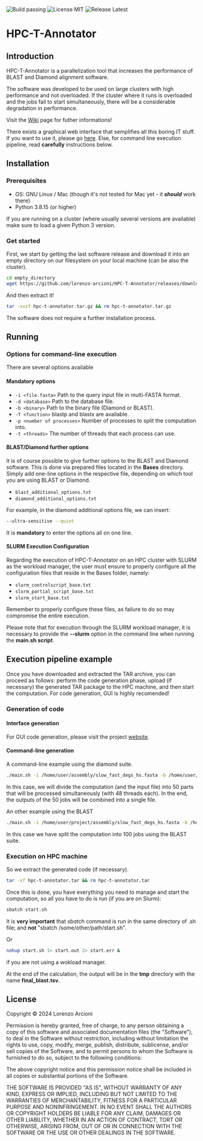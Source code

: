 ![Build passing](https://img.shields.io/badge/build-passing-success)
![License MIT](https://img.shields.io/badge/license-MIT-success)
![Release Latest](https://img.shields.io/badge/release-latest-blue)

# HPC-T-Annotator
## Introduction

HPC-T-Annotator is a parallelization tool that increases the performance of BLAST and Diamond alignment software. 

The software was developed to be used on large clusters with high performance and not overloaded. If the cluster where it runs is overloaded and the jobs fail to start simultaneously, there will be a considerable degradation in performance.

Visit the  <a href="https://github.com/lorenzo-arcioni/HPC-T-Annotator/wiki">Wiki</a> page for futher informations!

There exists a graphical web interface that semplifies all this boring IT stuff. If you want to use it, please go [here](http://raganella.deb.unitus.it/HPC-T-Annotator/index.html). Else, for command line execution pipeline, read **carefully** instructions below.

## Installation
### Prerequisites

- OS: GNU Linux / Mac (though it's not tested for Mac yet - it _**should**_ work there)
- Python 3.8.15 (or higher)

If you are running on a cluster (where usually several versions are available) make sure to load a given Python 3 version.

### Get started
First, we start by getting the last software release and download it into an empty directory on our filesystem on your local machine (can be also the cluster).
```sh
cd empty_directory
wget https://github.com/lorenzo-arcioni/HPC-T-Annotator/releases/download/v1/hpc-t-annotator.tar.gz
```

And then extract it!

```sh
tar -xvzf hpc-t-annotator.tar.gz && rm hpc-t-annotator.tar.gz
```

The software does not require a further installation process.

## Running
### Options for command-line execution
There are several options available
#### Mandatory options

- `-i <file.fasta>`
    Path to the query input file in multi-FASTA format. 
- `-d <database>`
    Path to the database file. 
- `-b <binary>`
    Path to the binary file (Diamond or BLAST). 
- `-T <function>`
    blastp and blastx are available.
- `-p <number of processes>`
    Number of processes to split the computation into.
- `-t <threads>`
    The number of threads that each process can use. 

#### BLAST/Diamond further options
It is of course possible to give further options to the BLAST and Diamond software. This is done via prepared files located in the **Bases** directory.
Simply add one-line options in the respective file, depending on which tool you are using BLAST or Diamond.

- `blast_additional_options.txt`
- `diamond_additional_options.txt`

For example, in the diamond additional options file, we can insert:
```sh
--ultra-sensitive --quiet
```
It is **mandatory** to enter the options all on one line.

#### SLURM Execution Configuration

Regarding the execution of HPC-T-Annotator on an HPC cluster with SLURM as the workload manager, the user must ensure to properly configure all the configuration files that reside in the Bases folder, namely:

- `slurm_controlscript_base.txt`
- `slurm_partial_script_base.txt`
- `slurm_start_base.txt`

Remember to properly configure these files, as failure to do so may compromise the entire execution.

Please note that for execution through the SLURM workload manager, it is necessary to provide the **--slurm** option in the command line when running the **main.sh script**.

## Execution pipeline example
Once you have downloaded and extracted the TAR archive, you can proceed as follows: perform the code generation phase, upload (if necessary) the generated TAR package to the HPC machine, and then start the computation. For code generation, GUI is highly recomended!

### Generation of code

#### Interface generation

For GUI code generation, please visit the project [website](http://raganella.deb.unitus.it/HPC-T-Annotator/index.html).

#### Command-line generation
A command-line example using the diamond suite.
```sh
./main.sh -i /home/user/assembly/slow_fast_degs_hs.fasta -b /home/user/BANCHE_OMOLOGY/diamond -T blastx -t 48 -D -d /home/user/BANCHE_OMOLOGY/NR/nr.dmnd -p 50
```
In this case, we will divide the computation (and the input file) into 50 parts that will be processed simultaneously (with 48 threads each). In the end, the outputs of the 50 jobs will be combined into a single file.

An other example using the BLAST
```sh
./main.sh -i /home/user/project/assembly/slow_fast_degs_hs.fasta -b /home/blast/blastx -T blastx -t 48 -d /home/user/DB/nr -p 100
```

In this case we have split the computation into 100 jobs using the BLAST suite.

### Execution on HPC machine
So we extract the generated code (if necessary).
```sh
tar -xf hpc-t-annotator.tar && rm hpc-t-annotator.tar
```
Once this is done, you have everything you need to manage and start the computation, so all you have to do is run (if you are on Slurm):

```sh
sbatch start.sh
```

It is **very important** that *sbatch* command is run in the same directory of .sh file; and **not** "sbatch /some/other/path/start.sh".


Or 

```sh
nohup start.sh 1> start.out 2> start.err &
```

if you are not using a wokload manager.


At the end of the calculation, the output will be in the **tmp** directory with the name **final_blast.tsv**.

## License

Copyright © 2024 Lorenzo Arcioni

Permission is hereby granted, free of charge, to any person
obtaining a copy of this software and associated documentation
files (the "Software"), to deal in the Software without
restriction, including without limitation the rights to use,
copy, modify, merge, publish, distribute, sublicense, and/or sell
copies of the Software, and to permit persons to whom the
Software is furnished to do so, subject to the following
conditions:

The above copyright notice and this permission notice shall be
included in all copies or substantial portions of the Software.

THE SOFTWARE IS PROVIDED "AS IS", WITHOUT WARRANTY OF ANY KIND,
EXPRESS OR IMPLIED, INCLUDING BUT NOT LIMITED TO THE WARRANTIES
OF MERCHANTABILITY, FITNESS FOR A PARTICULAR PURPOSE AND
NONINFRINGEMENT. IN NO EVENT SHALL THE AUTHORS OR COPYRIGHT
HOLDERS BE LIABLE FOR ANY CLAIM, DAMAGES OR OTHER LIABILITY,
WHETHER IN AN ACTION OF CONTRACT, TORT OR OTHERWISE, ARISING
FROM, OUT OF OR IN CONNECTION WITH THE SOFTWARE OR THE USE OR
OTHER DEALINGS IN THE SOFTWARE.
